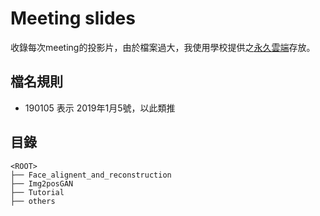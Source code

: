 # Meeting slides

收錄每次meeting的投影片，由於檔案過大，我使用學校提供之[永久雲端](https://drive.google.com/drive/folders/15QH-lGEXdYO9HcftvjVPUgYei8KvXk0X?usp=sharing)存放。

## 檔名規則
- 190105 表示 2019年1月5號，以此類推

## 目錄
```text
<ROOT>
├── Face_alignent_and_reconstruction
├── Img2posGAN
├── Tutorial
├── others
```

